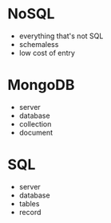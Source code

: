 # NoSQL
- everything that's not SQL
- schemaless
- low cost of entry

# MongoDB
- server
- database
- collection
- document

# SQL
- server
- database
- tables
- record
